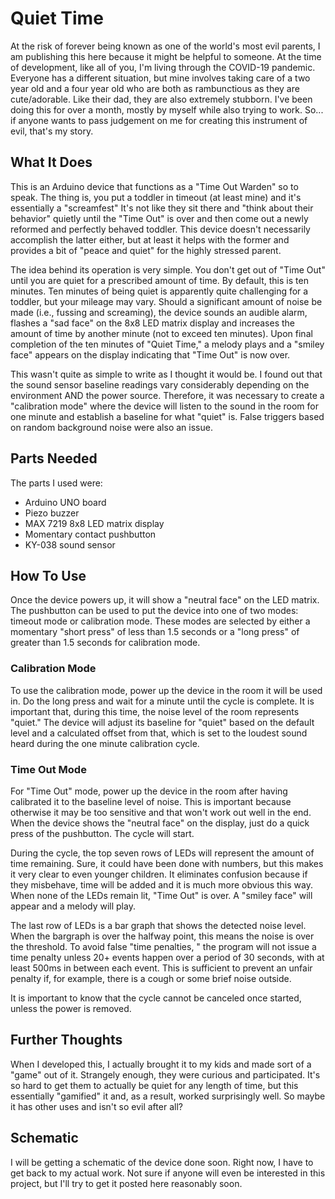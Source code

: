 # Quiet Time
 
At the risk of forever being known as one of the world's most evil parents, I am publishing this here because it might be helpful to someone. At the time of development, like all of you, I'm living through the COVID-19 pandemic. Everyone has a different situation, but mine involves taking care of a two year old and a four year old who are both as rambunctious as they are cute/adorable. Like their dad, they are also extremely stubborn. I've been doing this for over a month, mostly by myself while also trying to work. So... if anyone wants to pass judgement on me for creating this instrument of evil, that's my story.

## What It Does

This is an Arduino device that functions as a "Time Out Warden" so to speak. The thing is, you put a toddler in timeout (at least mine) and it's essentially a "screamfest" It's not like they sit there and "think about their behavior" quietly until the "Time Out" is over and then come out a newly reformed and perfectly behaved toddler. This device doesn't necessarily accomplish the latter either, but at least it helps with the former and provides a bit of "peace and quiet" for the highly stressed parent. 

The idea behind its operation is very simple. You don't get out of "Time Out" until you are quiet for a prescribed amount of time. By default, this is ten minutes. Ten minutes of being quiet is apparently quite challenging for a toddler, but your mileage may vary. Should a significant amount of noise be made (i.e., fussing and screaming), the device sounds an audible alarm, flashes a "sad face" on the 8x8 LED matrix display and increases the amount of time by another minute (not to exceed ten minutes). Upon final completion of the ten minutes of "Quiet Time," a melody plays and a "smiley face" appears on the display indicating that "Time Out" is now over.

This wasn't quite as simple to write as I thought it would be. I found out that the sound sensor baseline readings vary considerably depending on the environment AND the power source. Therefore, it was necessary to create a "calibration mode" where the device will listen to the sound in the room for one minute and establish a baseline for what "quiet" is. False triggers based on random background noise were also an issue.

## Parts Needed

The parts I used were:

- Arduino UNO board
- Piezo buzzer
- MAX 7219 8x8 LED matrix display
- Momentary contact pushbutton
- KY-038 sound sensor

## How To Use

Once the device powers up, it will show a "neutral face" on the LED matrix. The pushbutton can be used to put the device into one of two modes: timeout mode or calibration mode. These modes are selected by either a momentary "short press" of less than 1.5 seconds or a "long press" of greater than 1.5 seconds for calibration mode.

### Calibration Mode

To use the calibration mode, power up the device in the room it will be used in. Do the long press and wait for a minute until the cycle is complete. It is important that, during this time, the noise level of the room represents "quiet." The device will adjust its baseline for "quiet" based on the default level and a calculated offset from that, which is set to the loudest sound heard during the one minute calibration cycle.

### Time Out Mode

For "Time Out" mode, power up the device in the room after having calibrated it to the baseline level of noise. This is important because otherwise it may be too sensitive and that won't work out well in the end. When the device shows the "neutral face" on the display, just do a quick press of the pushbutton. The cycle will start.

During the cycle, the top seven rows of LEDs will represent the amount of time remaining. Sure, it could have been done with numbers, but this makes it very clear to even younger children. It eliminates confusion because if they misbehave, time will be added and it is much more obvious this way. When none of the LEDs remain lit, "Time Out" is over. A "smiley face" will appear and a melody will play.

The last row of LEDs is a bar graph that shows the detected noise level. When the bargraph is over the halfway point, this means the noise is over the threshold. To avoid false "time penalties, " the program will not issue a time penalty unless 20+ events happen over a period of 30 seconds, with at least 500ms in between each event. This is sufficient to prevent an unfair penalty if, for example, there is a cough or some brief noise outside.

It is important to know that the cycle cannot be canceled once started, unless the power is removed.

## Further Thoughts

When I developed this, I actually brought it to my kids and made sort of a "game" out of it. Strangely enough, they were curious and participated. It's so hard to get them to actually be quiet for any length of time, but this essentially "gamified" it and, as a result, worked surprisingly well. So maybe it has other uses and isn't so evil after all?

## Schematic

I will be getting a schematic of the device done soon. Right now, I have to get back to my actual work. Not sure if anyone will even be interested in this project, but I'll try to get it posted here reasonably soon.
